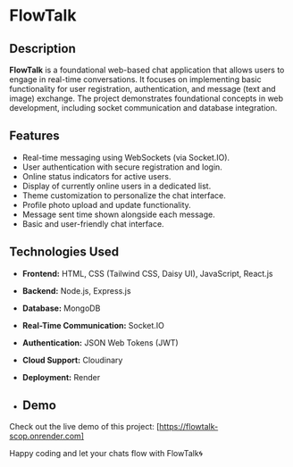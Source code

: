 # FlowTalk

## Description
**FlowTalk** is a foundational web-based chat application that allows users to engage in real-time conversations. It focuses on implementing basic functionality for user registration, authentication, and message (text and image) exchange. The project demonstrates foundational concepts in web development, including socket communication and database integration.

## Features
- Real-time messaging using WebSockets (via Socket.IO).
- User authentication with secure registration and login.
- Online status indicators for active users.
- Display of currently online users in a dedicated list.
- Theme customization to personalize the chat interface.
- Profile photo upload and update functionality.
- Message sent time shown alongside each message.
- Basic and user-friendly chat interface.

## Technologies Used
- **Frontend:** HTML, CSS (Tailwind CSS, Daisy UI), JavaScript, React.js
- **Backend:** Node.js, Express.js  
- **Database:** MongoDB  
- **Real-Time Communication:** Socket.IO  
- **Authentication:** JSON Web Tokens (JWT)
- **Cloud Support:** Cloudinary
- **Deployment:** Render

- ## Demo
Check out the live demo of this project: [https://flowtalk-scop.onrender.com]

Happy coding and let your chats flow with FlowTalk🌀
